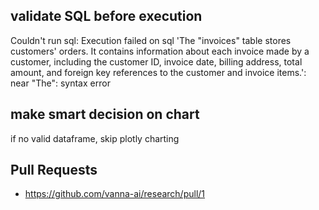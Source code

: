 
## validate SQL before execution
Couldn't run sql:  Execution failed on sql 'The "invoices" table stores customers' orders. It contains information about each invoice made by a customer, including the customer ID, invoice date, billing address, total amount, and foreign key references to the customer and invoice items.': near "The": syntax error

## make smart decision on chart
if no valid dataframe, skip plotly charting


## Pull Requests
- https://github.com/vanna-ai/research/pull/1

